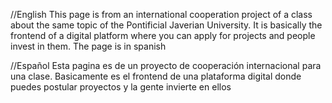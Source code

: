 //English
This page is from an international cooperation project of a class about the same topic of the Pontificial Javerian University.
It is basically the frontend of a digital platform where you can apply for projects and people invest in them.
The page is in spanish

//Español
Esta pagina es de un proyecto de cooperación internacional para una clase.
Basicamente es el frontend de una plataforma digital donde puedes postular proyectos y la gente invierte en ellos
